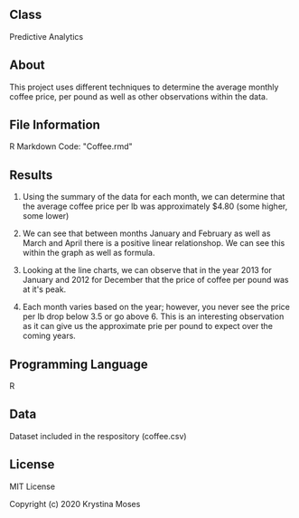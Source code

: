## Class
Predictive Analytics 

## About
This project uses different techniques to determine the average monthly coffee price, per pound as well as other observations within the data.

## File Information
R Markdown Code: "Coffee.rmd"

## Results

1. Using the summary of the data for each month, we can determine that the average coffee price per lb was approximately $4.80 (some higher, some lower)

2. We can see that between months January and February as well as March and April there is a positive linear relationshop. We can see this within the graph as well as formula.

3. Looking at the line charts, we can observe that in the year 2013 for January and 2012 for December that the price of coffee per pound was at it's peak.

4. Each month varies based on the year; however, you never see the price per lb drop below 3.5 or go above 6. This is an interesting observation as it can give us the approximate prie per pound to expect over the coming years. 

## Programming Language
R

## Data
Dataset included in the respository (coffee.csv)

## License
MIT License

Copyright (c) 2020 Krystina Moses
